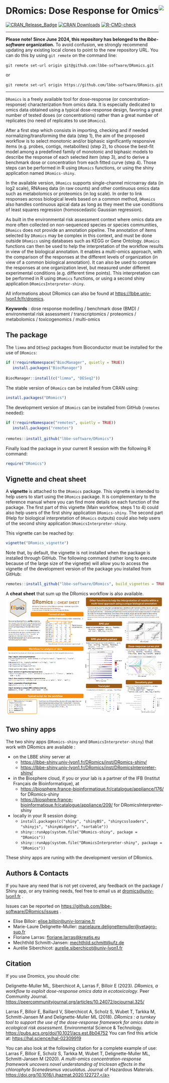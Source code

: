 # DRomics: Dose Response for Omics <img src="man/figures/hexsticker.png" align="right" style="float:right; height:120px;"/>

[![CRAN_Release_Badge](https://www.r-pkg.org/badges/version-ago/DRomics)](http://cran.r-project.org/package=DRomics)
[![CRAN Downloads](https://cranlogs.r-pkg.org/badges/DRomics)](https://cran.r-project.org/package=DRomics)
[![R-CMD-check](https://github.com/lbbe-software/DRomics/workflows/R-CMD-check/badge.svg)](https://github.com/lbbe-software/DRomics/actions)

---------------------------

**Please note! Since June 2024, this repository has belonged to the *lbbe-software* organization.**
To avoid confusion, we strongly recommend updating any existing local clones to point to the new 
repository URL. You can do this by using `git remote` on the command line:

`git remote set-url origin git@github.com:lbbe-software/DRomics.git`

or 

`git remote set-url origin https://github.com/lbbe-software/DRomics.git`

---------------------------

`DRomics` is a freely available tool for dose-response (or concentration-response) characterization from omics data. It is especially dedicated to omics data obtained using a typical dose-response design, favoring a great number of tested doses (or concentrations) rather than a great number of replicates (no need of replicates to use `DRomics`).

After a first step which consists in importing, checking and if needed normalizing/transforming the data (step 1), the aim of the proposed workflow is to select monotonic and/or biphasic significantly responsive items (e.g. probes, contigs, metabolites) (step 2), to choose the best-fit model among a predefined family of monotonic and biphasic models to describe the response of each selected item (step 3), and to derive a benchmark dose or concentration from each fitted curve (step 4). Those steps can be performed in R using `DRomics` functions, or using the shiny application named `DRomics-shiny`.

In the available version, `DRomics` supports single-channel microarray data (in log2 scale), RNAseq data (in raw counts) and other continuous omics data such as metabolomics or proteomics (in log scale). In order to link responses across biological levels based on a common method, `DRomics` also handles continuous apical data as long as they meet the use conditions of least squares regression (homoscedastic Gaussian regression).

As built in the environmental risk assessment context where omics data are more often collected on non-sequenced species or species communities, `DRomics` does not provide an annotation pipeline. The annotation of items selected by `DRomics` may be complex in this context, and must be done outside `DRomics` using databases such as KEGG or Gene Ontology. `DRomics` functions can then be used to help the interpretation of the workflow results in view of the biological annotation. It enables a multi-omics approach, with the comparison of the responses at the different levels of organization (in view of a common biological annotation). It can also be used to compare the responses at one organization level, but measured under different experimental conditions (e.g. different time points). This interpretation can be performed in R using `DRomics` functions, or using a second shiny application `DRomicsInterpreter-shiny`.

All informations about DRomics can also be found at <a href="https://lbbe.univ-lyon1.fr/fr/dromics" target="_blank">https://lbbe.univ-lyon1.fr/fr/dromics</a>.

**Keywords** : dose response modelling / benchmark dose (BMD) / environmental risk assessment / transcriptomics / proteomics / metabolomics / toxicogenomics / multi-omics


## The package 
The `limma` and `DESeq2` packages from Bioconductor must be installed for the use of `DRomics`:

```r
if (!requireNamespace("BiocManager", quietly = TRUE))
   install.packages("BiocManager")

BiocManager::install(c("limma", "DESeq2"))
```

The stable version of `DRomics` can be installed from CRAN using:
```r
install.packages("DRomics")
```

The development version of `DRomics` can be installed from GitHub (`remotes` needed):
```r
if (!requireNamespace("remotes", quietly = TRUE))
   install.packages("remotes")
   
remotes::install_github("lbbe-software/DRomics")
``` 

Finally load the package in your current R session with the following R command:
```r
require("DRomics")
```


## Vignette and cheat sheet

A **vignette** is attached to the `DRomics` package.
This vignette is intended to help users to start using the `DRomics` package. It is complementary to the reference manual where you can find more details on each function of the package. The first part of this vignette (Main workflow, steps 1 to 4) could also help users of the first shiny application `DRomics-shiny`. The second part (Help for biological interpretation of `DRomics` outputs) could also help users of the second shiny application `DRomicsInterpreter-shiny`.

This vignette can be reached by:
```r
vignette("DRomics_vignette")
```

Note that, by default, the vignette is not installed when the package is installed through GitHub.
The following command (rather long to execute because of the large size of the vignette) will allow you to access the vignette of the development version of the package you installed from GitHub:
```r
remotes::install_github("lbbe-software/DRomics", build_vignettes = TRUE)
```

A **cheat sheet** that sum up the DRomics workflow is also available.
<a href="https://github.com/rstudio/cheatsheets/blob/master/DRomics.pdf"><img src="https://github.com/rstudio/cheatsheets/blob/main/pngs/DRomics.png"/></a>

## Two shiny apps 
The two shiny apps (`DRomics-shiny` and `DRomicsInterpreter-shiny`) that work with DRomics are available :

- on the LBBE shiny server at
    - https://lbbe-shiny.univ-lyon1.fr/DRomics/inst/DRomics-shiny/
    - https://lbbe-shiny.univ-lyon1.fr/DRomics/inst/DRomicsInterpreter-shiny/
- in the Biosphere cloud, if you or your lab is a partner of the IFB (Institut Français de Bioinformatique), at
    - https://biosphere.france-bioinformatique.fr/catalogue/appliance/176/ for DRomics-shiny
    - https://biosphere.france-bioinformatique.fr/catalogue/appliance/209/ for DRomicsInterpreter-shiny
- locally in your R session doing:
  - `install.packages(c("shiny", "shinyBS", "shinycssloaders", "shinyjs", "shinyWidgets", "sortable"))`
  - `shiny::runApp(system.file("DRomics-shiny", package = "DRomics"))`
  - `shiny::runApp(system.file("DRomicsInterpreter-shiny", package = "DRomics"))`

These shiny apps are runing with the development version of DRomics.



## Authors & Contacts
If you have any need that is not yet covered, any feedback on the package / Shiny app, or any training needs, feel free to email us at dromics@univ-lyon1.fr .

Issues can be reported on https://github.com/lbbe-software/DRomics/issues .

- Elise Billoir: elise.billoir@univ-lorraine.fr
- Marie-Laure Delignette-Muller: marielaure.delignettemuller@vetagro-sup.fr
- Floriane Larras: floriane.larras@kreatis.eu
- Mechthild Schmitt-Jansen: mechthild.schmitt@ufz.de
- Aurélie Siberchicot: aurelie.siberchicot@univ-lyon1.fr


## Citation
If you use Dromics, you should cite: <br />

Delignette-Muller ML, Siberchicot A, Larras F, Billoir E (2023). 
*DRomics, a workflow to exploit dose-response omics data in ecotoxicology*. 
Peer Community Journal. 
<a href="https://peercommunityjournal.org/articles/10.24072/pcjournal.325/" target="_blank">https://peercommunityjournal.org/articles/10.24072/pcjournal.325/</a>

Larras F, Billoir E, Baillard V, Siberchicot A, Scholz S, Wubet T, Tarkka M, Schmitt-Jansen M and Delignette-Muller ML (2018). 
*DRomics : a turnkey tool to support the use of the dose-response framework for omics data in ecological risk assessment*. 
Environmental Science & Technology. 
<a href="https://pubs.acs.org/doi/10.1021/acs.est.8b04752" target="_blank">https://pubs.acs.org/doi/10.1021/acs.est.8b04752</a>
You can find this article at: <a href="https://hal.science/hal-02309919" target="_blank">https://hal.science/hal-02309919</a>

You can also look at the following citation for a complete example of use: <br />
Larras F, Billoir E, Scholz S, Tarkka M, Wubet T, Delignette-Muller ML, Schmitt-Jansen M (2020). 
*A multi-omics concentration-response framework uncovers novel understanding of triclosan effects in the chlorophyte Scenedesmus vacuolatus*.
Journal of Hazardous Materials. 
<a href="https://doi.org/10.1016/j.jhazmat.2020.122727." target="_blank">https://doi.org/10.1016/j.jhazmat.2020.122727.</a>
